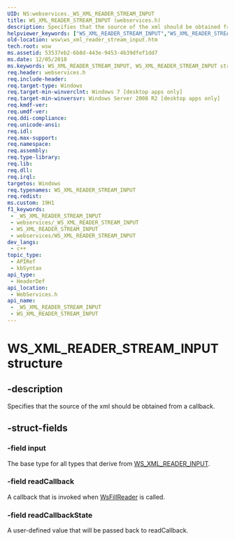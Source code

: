 ```yaml
---
UID: NS:webservices._WS_XML_READER_STREAM_INPUT
title: WS_XML_READER_STREAM_INPUT (webservices.h)
description: Specifies that the source of the xml should be obtained from a callback.
helpviewer_keywords: ["WS_XML_READER_STREAM_INPUT","WS_XML_READER_STREAM_INPUT structure [Web Services for Windows]","webservices/WS_XML_READER_STREAM_INPUT","wsw.ws_xml_reader_stream_input"]
old-location: wsw\ws_xml_reader_stream_input.htm
tech.root: wsw
ms.assetid: 53537eb2-6b8d-443e-9453-4b39dfef1dd7
ms.date: 12/05/2018
ms.keywords: WS_XML_READER_STREAM_INPUT, WS_XML_READER_STREAM_INPUT structure [Web Services for Windows], webservices/WS_XML_READER_STREAM_INPUT, wsw.ws_xml_reader_stream_input
req.header: webservices.h
req.include-header: 
req.target-type: Windows
req.target-min-winverclnt: Windows 7 [desktop apps only]
req.target-min-winversvr: Windows Server 2008 R2 [desktop apps only]
req.kmdf-ver: 
req.umdf-ver: 
req.ddi-compliance: 
req.unicode-ansi: 
req.idl: 
req.max-support: 
req.namespace: 
req.assembly: 
req.type-library: 
req.lib: 
req.dll: 
req.irql: 
targetos: Windows
req.typenames: WS_XML_READER_STREAM_INPUT
req.redist: 
ms.custom: 19H1
f1_keywords:
 - _WS_XML_READER_STREAM_INPUT
 - webservices/_WS_XML_READER_STREAM_INPUT
 - WS_XML_READER_STREAM_INPUT
 - webservices/WS_XML_READER_STREAM_INPUT
dev_langs:
 - c++
topic_type:
 - APIRef
 - kbSyntax
api_type:
 - HeaderDef
api_location:
 - WebServices.h
api_name:
 - _WS_XML_READER_STREAM_INPUT
 - WS_XML_READER_STREAM_INPUT
---
```


# WS_XML_READER_STREAM_INPUT structure


## -description

Specifies that the source of the xml should be obtained from a callback.

## -struct-fields

### -field input

The base type for all types that derive from <a href="/windows/desktop/api/webservices/ns-webservices-ws_xml_reader_input">WS_XML_READER_INPUT</a>.

### -field readCallback

A callback that is invoked when <a href="/windows/desktop/api/webservices/nf-webservices-wsfillreader">WsFillReader</a> is called.

### -field readCallbackState

A user-defined value that will be passed back to readCallback.

